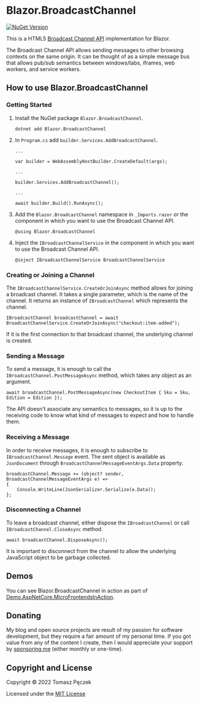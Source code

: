 # Blazor.BroadcastChannel
[![NuGet Version](https://img.shields.io/nuget/v/Blazor.BroadcastChannel?label=Blazor.BroadcastChannel&logo=nuget)](https://www.nuget.org/packages/Blazor.BroadcastChannel/)

This is a HTML5 [Broadcast Channel API](https://developer.mozilla.org/en-US/docs/Web/API/Broadcast_Channel_API) implementation for Blazor.

The Broadcast Channel API allows sending messages to other browsing contexts on the same origin. It can be thought of as a simple message bus that allows pub/sub semantics between windows/tabs, iframes, web workers, and service workers.

## How to use Blazor.BroadcastChannel

### Getting Started

1. Install the NuGet package `Blazor.BroadcastChannel`.
    ```
    dotnet add Blazor.BroadcastChannel 
    ```
2. In `Program.cs` add `builder.Services.AddBroadcastChannel`.
    ```
    ...

    var builder = WebAssemblyHostBuilder.CreateDefault(args);

    ...

    builder.Services.AddBroadcastChannel();

    ...

    await builder.Build().RunAsync();
    ```
3. Add the `Blazor.BroadcastChannel` namespace in `_Imports.razor` or the component in which you want to use the Broadcast Channel API.
    ```
    @using Blazor.BroadcastChannel
    ```
4. Inject the `IBroadcastChannelService` in the component in which you want to use the Broadcast Channel API.
    ```
    @inject IBroadcastChannelService BroadcastChannelService
    ```

### Creating or Joining a Channel
The `IBroadcastChannelService.CreateOrJoinAsync` method allows for joining a broadcast channel. It takes a single parameter, which is the name of the channel.  It returns an instance of `IBroadcastChannel` which represents the channel.

```
IBroadcastChannel broadcastChannel = await BroadcastChannelService.CreateOrJoinAsync("checkout:item-added");
```

If it is the first connection to that broadcast channel, the underlying channel is created.

### Sending a Message
To send a message, it is enough to call the `IBroadcastChannel.PostMessageAsync` method, which takes any object as an argument.

```
await broadcastChannel.PostMessageAsync(new CheckoutItem { Sku = Sku, Edition = Edition });
```

The API doesn't associate any semantics to messages, so it is up to the receiving code to know what kind of messages to expect and how to handle them.

### Receiving a Message
In order to receive messages, it is enough to subscribe to `IBroadcastChannel.Message` event. The sent object is available as `JsonDocument` through `BroadcastChannelMessageEventArgs.Data` property.

```
broadcastChannel.Message += (object? sender, BroadcastChannelMessageEventArgs e) =>
{
    Console.WriteLine(JsonSerializer.Serialize(e.Data));
};
```

### Disconnecting a Channel
To leave a broadcast channel, either dispose the `IBroadcastChannel` or call `IBroadcastChannel.CloseAsync` method.

```
await broadcastChannel.DisposeAsync();
```

It is important to disconnect from the channel to allow the underlying JavaScript object to be garbage collected.

## Demos

You can see Blazor.BroadcastChannel in action as part of [Demo.AspNetCore.MicroFrontendsInAction](https://github.com/tpeczek/Demo.AspNetCore.MicroFrontendsInAction/tree/main/12-child-child-communication-with-blazor-webassembly-based-web-components).

## Donating

My blog and open source projects are result of my passion for software development, but they require a fair amount of my personal time. If you got value from any of the content I create, then I would appreciate your support by [sponsoring me](https://github.com/sponsors/tpeczek) (either monthly or one-time).

## Copyright and License

Copyright © 2022 Tomasz Pęczek

Licensed under the [MIT License](https://github.com/tpeczek/Blazor.BroadcastChannel/blob/master/LICENSE.md)